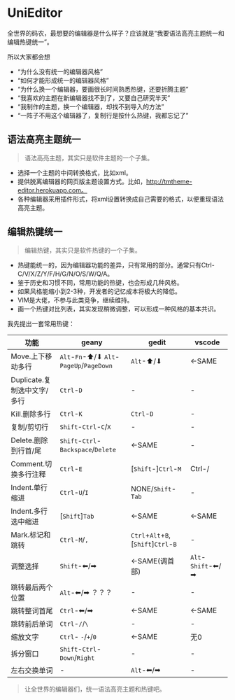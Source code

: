 # UniEditor

全世界的码农，最想要的编辑器是什么样子？应该就是“我要语法高亮主题统一和编辑热键统一”。

所以大家都会想
- “为什么没有统一的编辑器风格”
- “如何才能形成统一的编辑器风格”
- “为什么换一个编辑器，要画很长时间熟悉热键，还要折腾主题”
- “我喜欢的主题在新编辑器找不到了，又要自己研究半天”
- “我制作的主题，换一个编辑器，却找不到导入的方法”
- “一阵子不用这个编辑器了，复制行是按什么热键，我都忘记了”

## 语法高亮主题统一
> 语法高亮主题，其实只是软件主题的一个子集。

- 选择一个主题的中间转换格式，比如xml。
- 提供脱离编辑器的网页版主题设置方式。比如，http://tmtheme-editor.herokuapp.com。
- 各种编辑器采用插件形式，将xml设置转换成自己需要的格式，以便重现语法高亮主题。

## 编辑热键统一
> 编辑热键，其实只是软件热键的一个子集。

- 热键能统一的，因为编辑器功能的差异，只有常用的部分。通常只有Ctrl-C/V/X/Z/Y/F/H/G/N/O/S/W/Q/A。
- 鉴于历史和习惯不同，常用功能的热键，也会形成几种风格。
- 如果风格能缩小到2-3种，开发者的记忆成本将极大的降低。
- VIM是大佬，不参与此类竞争，继续维持。
- 画一个热键对比列表，其实发现稍微调整，可以形成一种风格的基本共识。

我先提出一套常用热键：

功能|geany|gedit|vscode
--|--|--|--
Move.上下移动多行|`Alt`-`Fn`-⬆/⬇ `Alt`-`PageUp`/`PageDown`|`Alt`-⬆/⬇|<-SAME
Duplicate.复制选中文字/多行|`Ctrl`-`D`|-|-
Kill.删除多行|`Ctrl`-`K`|`Ctrl`-`D`|-
复制/剪切行|`Shift`-`Ctrl`-`C`/`X`|-|-
Delete.删除到行首/尾|`Shift`-`Ctrl`-`Backspace`/`Delete`|<-SAME|-
Comment.切换多行注释|`Ctrl`-`E`|[`Shift`-]`Ctrl`-`M`|Ctrl-/
Indent.单行缩进|`Ctrl`-`U`/`I`|NONE/`Shift`-`Tab`|-
Indent.多行选中缩进|[`Shift`]`Tab`|<-SAME|<-SAME
Mark.标记和跳转|`Ctrl`-`M`/`,`|`Ctrl`+`Alt`+`B`, [`Shift`]`Ctrl`-`B`|-
调整选择|`Shift`-⬅/➡|<-SAME(调首部)|`Alt`-`Shift`-⬅/➡
跳转最后两个位置|`Alt`-⬅/➡ ？？？|-|-
跳转整词首尾|`Ctrl`-⬅/➡|<-SAME|<-SAME
跳转前后单词|`Ctrl`-`/`/`\`|-|-
缩放文字|`Ctrl`- `-`/`+`/`0`|<-SAME|无0
拆分窗口|`Shift`-`Ctrl`-`Down`/`Right`|-|-
左右交换单词|-|`Alt`-⬅/➡|-


> 让全世界的编辑器们，统一语法高亮主题和热键吧。
